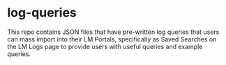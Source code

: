 # log-queries
This repo contains JSON files that have pre-written log queries that users can mass import into their LM Portals, specifically as Saved Searches on the LM Logs page to provide users with useful queries and example queries.

